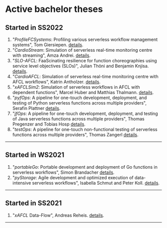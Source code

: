 # Active bachelor theses

## Started in SS2022

1. "*ProfileFCSystems*: Profiling various serverless workflow management systems", Tom Giersiepen. [details](./profileFCSystems.md).
1. "*CardioStream*: Simulation of serverless real-time monitoring centre with streaming", Amza Andrei. [details](./CardioStream.md).
1. "*SLO-AFCL*: FaaScinating resilience for function choreographies using service level objectives (SLOs)", Julian Thöni and Benjamin Knjisa. [details](./SLO-AFCL.md).
1. "*CardioAFCL*: Simulation of serverless real-time monitoring centre with AFCL workflows", Katrin Antholzer. [details](./CardioAFCL.md).
1. "*xAFCLSim2*: Simulation of serverless workflows in AFCL with dependent functions", Marcel Huber and Matthias Thalmann. [details](./xAFCLSim2.md).
1. "*pyfOps*: A pipeline for one-touch development, deployment, and testing of Python serverless functions across multiple providers", Serafin Plattner [details](./pyfOps.md).
1. "*jfOps*: A pipeline for one-touch development, deployment, and testing of Java serverless functions across multiple providers", Thomas Pregenzer and Tobias Hosp [details](./jfOps.md).
1. "*testOps*: A pipeline for one-touch non-functional testing of serverless functions across multiple providers", Thomas Zangerl [details](./testOps.md).
---

## Started in WS2021

1. "*portableGo*: Portable development and deployment of Go functions in serverless workflows", Simon Brandacher [details](./portableGo.md).
1. "*pyStorage*: Agile development and optimized execution of data-intensive serverless workflows", Isabella Schmut and Peter Koll. [details](./pyStorage.md).
---

## Started in SS2021

1. "*xAFCL* Data-Flow", Andreas Reheis. [details](./xAFCLDataFlow.md).
---

